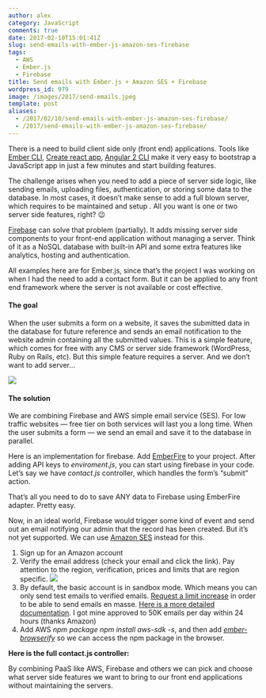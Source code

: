 ```yaml
---
author: alex
category: JavaScript
comments: true
date: 2017-02-10T15:01:41Z
slug: send-emails-with-ember-js-amazon-ses-firebase
tags:
  - AWS
  - Ember.js
  - Firebase
title: Send emails with Ember.js + Amazon SES + Firebase
wordpress_id: 979
image: /images/2017/send-emails.jpeg
template: post
aliases:
  - /2017/02/10/send-emails-with-ember-js-amazon-ses-firebase/
  - /2017/send-emails-with-ember-js-amazon-ses-firebase/
---
```


There is a need to build client side only (front end) applications. Tools like [Ember CLI](https://ember-cli.com/), [Create react app](https://github.com/facebookincubator/create-react-app), [Angular 2 CLI](https://cli.angular.io/) make it very easy to bootstrap a JavaScript app in just a few minutes and start building features.

The challenge arises when you need to add a piece of server side logic, like sending emails, uploading files, authentication, or storing some data to the database. In most cases, it doesn’t make sense to add a full blown server, which requires to be maintained and setup . All you want is one or two server side features, right? 😉

[Firebase](https://firebase.google.com/) can solve that problem (partially). It adds missing server side components to your front-end application without managing a server. Think of it as a NoSQL database with built-in API and some extra features like analytics, hosting and authentication.

All examples here are for Ember.js, since that’s the project I was working on when I had the need to add a contact form. But it can be applied to any front end framework where the server is not available or cost effective.

#### The goal

When the user submits a form on a website, it saves the submitted data in the database for future reference and sends an email notification to the website admin containing all the submitted values. This is a simple feature, which comes for free with any CMS or server side framework (WordPress, Ruby on Rails, etc). But this simple feature requires a server. And we don’t want to add server…

![](https://cdn-images-1.medium.com/max/1200/1*wb7vHxVEwNG7txj7vC69zg.png)

#### The solution

We are combining Firebase and AWS simple email service (SES). For low traffic websites — free tier on both services will last you a long time. When the user submits a form — we send an email and save it to the database in parallel.

Here is an implementation for firebase. Add [EmberFire](https://github.com/firebase/emberfire) to your project. After adding API keys to _enviroment.js_, you can start using firebase in your code. Let’s say we have _contact.js_ controller, which handles the form’s “submit” action.

<script src="https://gist.github.com/abachuk/56ffc88dbf654d25110b059091c0395a.js"></script>

That’s all you need to do to save ANY data to Firebase using EmberFire adapter. Pretty easy.

Now, in an ideal world, Firebase would trigger some kind of event and send out an email notifying our admin that the record has been created. But it’s not yet supported. We can use [Amazon SES](https://aws.amazon.com/ses/) instead for this.

1. Sign up for an Amazon account
2. Verify the email address (check your email and click the link). Pay attention to the region, verification, prices and limits that are region specific. ![](https://cdn-images-1.medium.com/max/1200/1*9ZiJT4Et7bcOotTh9ZiwfA.png)
3. By default, the basic account is in sandbox mode. Which means you can only send test emails to verified emails. [Request a limit increase](https://console.aws.amazon.com/support/home?region=us-east-1#/case/create) in order to be able to send emails en masse. [Here is a more detailed documentation](http://docs.aws.amazon.com/ses/latest/DeveloperGuide/request-production-access.html). I got mine approved to 50K emails per day within 24 hours (thanks Amazon)
4. Add AWS _npm package npm install aws-sdk -s_, and then add [_ember-browserify_](https://github.com/ef4/ember-browserify) so we can access the npm package in the browser.

**Here is the full contact.js controller:**

<script src="https://gist.github.com/abachuk/46429a0e78b369564f3366556341f614.js"></script>

By combining PaaS like AWS, Firebase and others we can pick and choose what server side features we want to bring to our front end applications without maintaining the servers.
